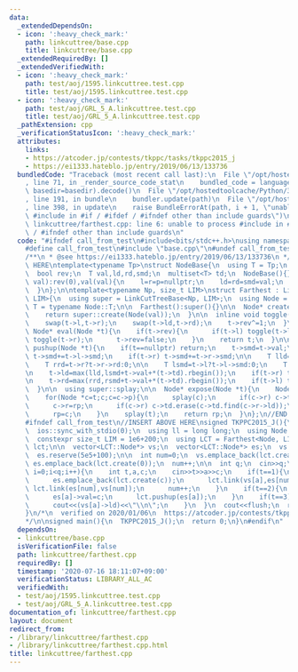 ```yaml
---
data:
  _extendedDependsOn:
  - icon: ':heavy_check_mark:'
    path: linkcuttree/base.cpp
    title: linkcuttree/base.cpp
  _extendedRequiredBy: []
  _extendedVerifiedWith:
  - icon: ':heavy_check_mark:'
    path: test/aoj/1595.linkcuttree.test.cpp
    title: test/aoj/1595.linkcuttree.test.cpp
  - icon: ':heavy_check_mark:'
    path: test/aoj/GRL_5_A.linkcuttree.test.cpp
    title: test/aoj/GRL_5_A.linkcuttree.test.cpp
  _pathExtension: cpp
  _verificationStatusIcon: ':heavy_check_mark:'
  attributes:
    links:
    - https://atcoder.jp/contests/tkppc/tasks/tkppc2015_j
    - https://ei1333.hateblo.jp/entry/2019/06/13/133736
  bundledCode: "Traceback (most recent call last):\n  File \"/opt/hostedtoolcache/Python/3.9.0/x64/lib/python3.9/site-packages/onlinejudge_verify/documentation/build.py\"\
    , line 71, in _render_source_code_stat\n    bundled_code = language.bundle(stat.path,\
    \ basedir=basedir).decode()\n  File \"/opt/hostedtoolcache/Python/3.9.0/x64/lib/python3.9/site-packages/onlinejudge_verify/languages/cplusplus.py\"\
    , line 191, in bundle\n    bundler.update(path)\n  File \"/opt/hostedtoolcache/Python/3.9.0/x64/lib/python3.9/site-packages/onlinejudge_verify/languages/cplusplus_bundle.py\"\
    , line 398, in update\n    raise BundleErrorAt(path, i + 1, \"unable to process\
    \ #include in #if / #ifdef / #ifndef other than include guards\")\nonlinejudge_verify.languages.cplusplus_bundle.BundleErrorAt:\
    \ linkcuttree/farthest.cpp: line 6: unable to process #include in #if / #ifdef\
    \ / #ifndef other than include guards\n"
  code: "#ifndef call_from_test\n#include<bits/stdc++.h>\nusing namespace std;\n\n\
    #define call_from_test\n#include \"base.cpp\"\n#undef call_from_test\n\n#endif\n\
    /**\n * @see https://ei1333.hateblo.jp/entry/2019/06/13/133736\n */\n//BEGIN CUT\
    \ HERE\ntemplate<typename Tp>\nstruct NodeBase{\n  using T = Tp;\n  NodeBase *l,*r,*p;\n\
    \  bool rev;\n  T val,ld,rd,smd;\n  multiset<T> td;\n  NodeBase(){}\n  NodeBase(T\
    \ val):rev(0),val(val){\n    l=r=p=nullptr;\n    ld=rd=smd=val;\n    td.emplace(0);\n\
    \  }\n};\n\ntemplate<typename Np, size_t LIM>\nstruct Farthest : LinkCutTreeBase<Np,\
    \ LIM>{\n  using super = LinkCutTreeBase<Np, LIM>;\n  using Node = Np;\n  using\
    \ T = typename Node::T;\n\n  Farthest():super(){}\n\n  Node* create(T val){\n\
    \    return super::create(Node(val));\n  }\n\n  inline void toggle(Node *t){\n\
    \    swap(t->l,t->r);\n    swap(t->ld,t->rd);\n    t->rev^=1;\n  }\n\n  inline\
    \ Node* eval(Node *t){\n    if(t->rev){\n      if(t->l) toggle(t->l);\n      if(t->r)\
    \ toggle(t->r);\n      t->rev=false;\n    }\n    return t;\n  }\n\n  inline void\
    \ pushup(Node *t){\n    if(t==nullptr) return;\n    t->smd=t->val;\n    if(t->l)\
    \ t->smd+=t->l->smd;\n    if(t->r) t->smd+=t->r->smd;\n\n    T lld=t->l?t->l->ld:0;\n\
    \    T rrd=t->r?t->r->rd:0;\n\n    T lsmd=t->l?t->l->smd:0;\n    T rsmd=t->r?t->r->smd:0;\n\
    \n    t->ld=max(lld,lsmd+t->val+*(t->td).rbegin());\n    if(t->r) t->ld=max(t->ld,lsmd+t->val+t->r->ld);\n\
    \n    t->rd=max(rrd,rsmd+t->val+*(t->td).rbegin());\n    if(t->l) t->rd=max(t->rd,rsmd+t->val+t->l->rd);\n\
    \  }\n\n  using super::splay;\n\n  Node* expose(Node *t){\n    Node *rp=nullptr;\n\
    \    for(Node *c=t;c;c=c->p){\n      splay(c);\n      if(c->r) c->td.emplace(c->r->ld);\n\
    \      c->r=rp;\n      if(c->r) c->td.erase(c->td.find(c->r->ld));\n      pushup(c);\n\
    \      rp=c;\n    }\n    splay(t);\n    return rp;\n  }\n};\n//END CUT HERE\n\
    #ifndef call_from_test\n//INSERT ABOVE HERE\nsigned TKPPC2015_J(){\n  cin.tie(0);\n\
    \  ios::sync_with_stdio(0);\n  using ll = long long;\n  using Node = NodeBase<ll>;\n\
    \  constexpr size_t LIM = 1e6+200;\n  using LCT = Farthest<Node, LIM>;\n  LCT\
    \ lct;\n\n  vector<LCT::Node*> vs;\n  vector<LCT::Node*> es;\n  vs.reserve(5e5+100);\n\
    \  es.reserve(5e5+100);\n\n  int num=0;\n  vs.emplace_back(lct.create(0));\n \
    \ es.emplace_back(lct.create(0));\n  num++;\n\n  int q;\n  cin>>q;\n  for(int\
    \ i=0;i<q;i++){\n    int t,a,c;\n    cin>>t>>a>>c;\n    if(t==1){\n      vs.emplace_back(lct.create(0));\n\
    \      es.emplace_back(lct.create(c));\n      lct.link(vs[a],es[num]);\n     \
    \ lct.link(es[num],vs[num]);\n      num++;\n    }\n    if(t==2){\n      lct.expose(es[a]);\n\
    \      es[a]->val=c;\n      lct.pushup(es[a]);\n    }\n    if(t==3){\n      lct.evert(vs[a]);\n\
    \      cout<<(vs[a]->ld)<<\"\\n\";\n    }\n  }\n  cout<<flush;\n  return 0;\n\
    }\n/*\n  verified on 2020/01/06\n  https://atcoder.jp/contests/tkppc/tasks/tkppc2015_j\n\
    */\n\nsigned main(){\n  TKPPC2015_J();\n  return 0;\n}\n#endif\n"
  dependsOn:
  - linkcuttree/base.cpp
  isVerificationFile: false
  path: linkcuttree/farthest.cpp
  requiredBy: []
  timestamp: '2020-07-16 18:11:07+09:00'
  verificationStatus: LIBRARY_ALL_AC
  verifiedWith:
  - test/aoj/1595.linkcuttree.test.cpp
  - test/aoj/GRL_5_A.linkcuttree.test.cpp
documentation_of: linkcuttree/farthest.cpp
layout: document
redirect_from:
- /library/linkcuttree/farthest.cpp
- /library/linkcuttree/farthest.cpp.html
title: linkcuttree/farthest.cpp
---
```

